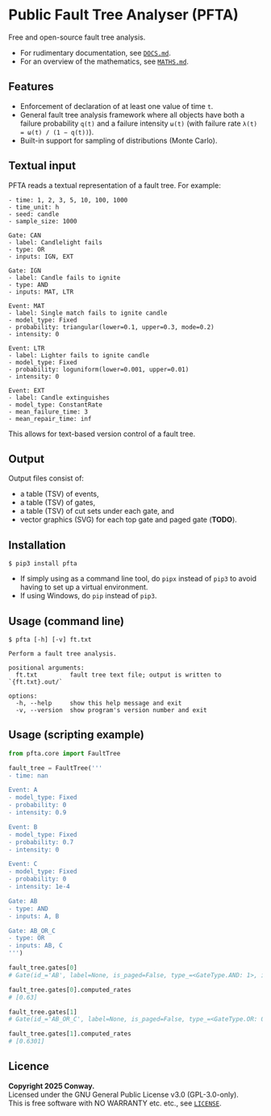 # Public Fault Tree Analyser (PFTA)

Free and open-source fault tree analysis.

- For rudimentary documentation, see [`DOCS.md`].
- For an overview of the mathematics, see [`MATHS.md`].


## Features

- Enforcement of declaration of at least one value of time `t`.
- General fault tree analysis framework where all objects have both a failure probability `q(t)`
  and a failure intensity `ω(t)` (with failure rate `λ(t) = ω(t) / (1 − q(t))`).
- Built-in support for sampling of distributions (Monte Carlo).


## Textual input

PFTA reads a textual representation of a fault tree. For example:

```
- time: 1, 2, 3, 5, 10, 100, 1000
- time_unit: h
- seed: candle
- sample_size: 1000

Gate: CAN
- label: Candlelight fails
- type: OR
- inputs: IGN, EXT

Gate: IGN
- label: Candle fails to ignite
- type: AND
- inputs: MAT, LTR

Event: MAT
- label: Single match fails to ignite candle
- model_type: Fixed
- probability: triangular(lower=0.1, upper=0.3, mode=0.2)
- intensity: 0

Event: LTR
- label: Lighter fails to ignite candle
- model_type: Fixed
- probability: loguniform(lower=0.001, upper=0.01)
- intensity: 0

Event: EXT
- label: Candle extinguishes
- model_type: ConstantRate
- mean_failure_time: 3
- mean_repair_time: inf
```

This allows for text-based version control of a fault tree.


## Output

Output files consist of:

- a table (TSV) of events,
- a table (TSV) of gates,
- a table (TSV) of cut sets under each gate, and
- vector graphics (SVG) for each top gate and paged gate (**TODO**).


## Installation

```
$ pip3 install pfta
```

- If simply using as a command line tool, do `pipx` instead of `pip3` to avoid having to set up a virtual environment.
- If using Windows, do `pip` instead of `pip3`.


## Usage (command line)

```
$ pfta [-h] [-v] ft.txt

Perform a fault tree analysis.

positional arguments:
  ft.txt         fault tree text file; output is written to `{ft.txt}.out/`

options:
  -h, --help     show this help message and exit
  -v, --version  show program's version number and exit
```


## Usage (scripting example)

```python
from pfta.core import FaultTree

fault_tree = FaultTree('''
- time: nan

Event: A
- model_type: Fixed
- probability: 0
- intensity: 0.9

Event: B
- model_type: Fixed
- probability: 0.7
- intensity: 0

Event: C
- model_type: Fixed
- probability: 0
- intensity: 1e-4

Gate: AB
- type: AND
- inputs: A, B

Gate: AB_OR_C
- type: OR
- inputs: AB, C
''')

fault_tree.gates[0]
# Gate(id_='AB', label=None, is_paged=False, type_=<GateType.AND: 1>, input_ids=['A', 'B'], input_ids_line_number=21, comment=None, is_top_gate=False, computed_expression=Expression(Term(0b11)), computed_probabilities=[0.0], computed_intensities=[0.63], computed_rates=[0.63])

fault_tree.gates[0].computed_rates
# [0.63]

fault_tree.gates[1]
# Gate(id_='AB_OR_C', label=None, is_paged=False, type_=<GateType.OR: 0>, input_ids=['AB', 'C'], input_ids_line_number=25, comment=None, is_top_gate=True, computed_expression=Expression(Term(0b11), Term(0b100)), computed_probabilities=[0.0], computed_intensities=[0.6301], computed_rates=[0.6301])

fault_tree.gates[1].computed_rates
# [0.6301]
```


## Licence

**Copyright 2025 Conway.** <br>
Licensed under the GNU General Public License v3.0 (GPL-3.0-only). <br>
This is free software with NO WARRANTY etc. etc., see [`LICENSE`].


[`DOCS.md`]: DOCS.md
[`LICENSE`]: LICENSE
[`MATHS.md`]: MATHS.md
